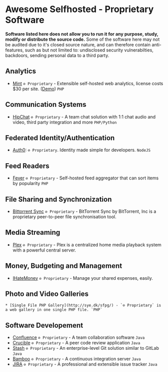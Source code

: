 # Awesome Selfhosted - Proprietary Software

**Software listed here does not allow you to run it for any purpose, study, modify or distribute the source code.** Some of the software here may not be audited due to it's closed source nature, and can therefore contain anti-features, such as but not limited to: undisclosed security vulnerabilties, backdoors, sending personal data to a third party.


## Analytics

  * [Mint](http://haveamint.com/) `⊘ Proprietary` - Extensible self-hosted web analytics, license costs $30 per site. ([Demo](http://mimeoverse.com/mint/)) `PHP`


## Communication Systems

  * [HipChat](https://www.atlassian.com/software/hipchat) `⊘ Proprietary` - A team chat solution with 1:1 chat audio and video, third party integration and more `PHP/Python`

## Federated Identity/Authentication

  * [Auth0](https://auth0.com/docs/appliance): `⊘ Proprietary`. Identity made simple for developers. `NodeJS`

## Feed Readers

  * [Fever](http://feedafever.com/) `⊘ Proprietary` - Self-hosted feed aggregator that can sort items by popularity `PHP`

## File Sharing and Synchronization

  * [Bittorrent Sync](https://www.getsync.com/) `⊘ Proprietary` - BitTorrent Sync by BitTorrent, Inc is a proprietary peer-to-peer file synchronisation tool.

## Media Streaming

  * [Plex](https://plex.tv/) `⊘ Proprietary` - Plex is a centralized home media playback system with a powerful central server.

## Money, Budgeting and Management

  * [IHateMoney](http://ihatemoney.org/) `⊘ Proprietary` - Manage your shared expenses, easily.

## Photo and Video Galleries

    * [Single File PHP Gallery](http://sye.dk/sfpg/) - `⊘ Proprietary` is a web gallery in one single PHP file. `PHP` 


## Software Developement

  * [Confluence](https://www.atlassian.com/software/confluence) `⊘ Proprietary` - A team collaboration software `Java`
  * [Crucible](https://www.atlassian.com/software/crucible/overview) `⊘ Proprietary` - A peer code review application `Java`
  * [Stash](https://www.atlassian.com/software/stash) `⊘ Proprietary` - An enterprise-level Git solution similar to GitLab `Java`
  * [Bamboo](https://www.atlassian.com/software/bamboo) `⊘ Proprietary` - A continuous integration server `Java`
  * [JIRA](https://www.atlassian.com/software/jira) `⊘ Proprietary` - A professional and extensible issue tracker `Java`
